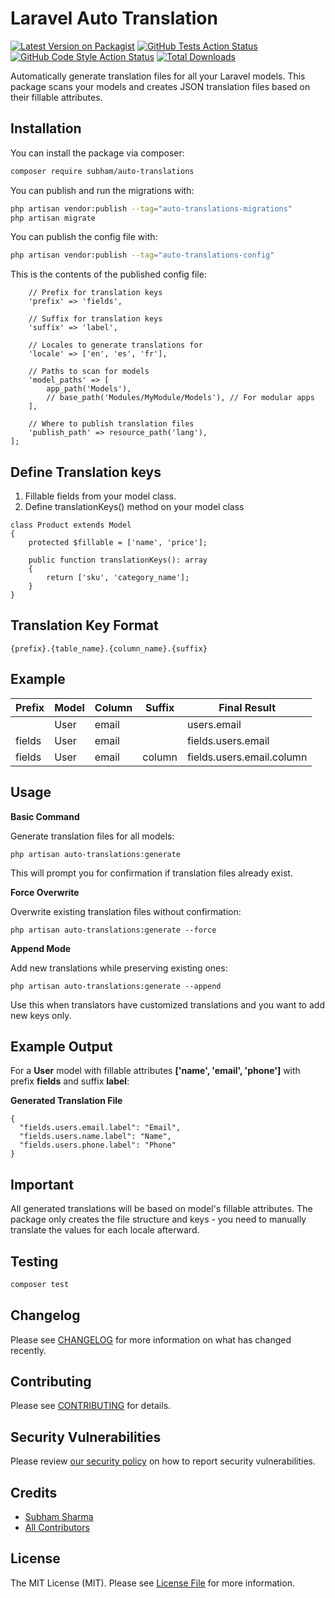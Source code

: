 # Laravel Auto Translation

[![Latest Version on Packagist](https://img.shields.io/packagist/v/subham/auto-translations.svg?style=flat-square)](https://packagist.org/packages/subham/auto-translations)
[![GitHub Tests Action Status](https://img.shields.io/github/actions/workflow/status/subhamsharmaa/auto-translations/run-tests.yml?branch=main&label=tests&style=flat-square)](https://github.com/subhamsharmaa/auto-translations/actions?query=workflow%3Arun-tests+branch%3Amain)
[![GitHub Code Style Action Status](https://img.shields.io/github/actions/workflow/status/subham/auto-translations/fix-php-code-style-issues.yml?branch=main&label=code%20style&style=flat-square)](https://github.com/subhamsharmaa/auto-translations/actions?query=workflow%3A"Fix+PHP+code+style+issues"+branch%3Amain)
[![Total Downloads](https://img.shields.io/packagist/dt/subham/auto-translations.svg?style=flat-square)](https://packagist.org/packages/subham/auto-translations)

Automatically generate translation files for all your Laravel models. This package scans your models and creates JSON translation files based on their fillable attributes.

## Installation

You can install the package via composer:

```bash
composer require subham/auto-translations
```

You can publish and run the migrations with:

```bash
php artisan vendor:publish --tag="auto-translations-migrations"
php artisan migrate
```

You can publish the config file with:

```bash
php artisan vendor:publish --tag="auto-translations-config"
```

This is the contents of the published config file:

```return [
    // Prefix for translation keys
    'prefix' => 'fields',
    
    // Suffix for translation keys
    'suffix' => 'label',
    
    // Locales to generate translations for
    'locale' => ['en', 'es', 'fr'],
    
    // Paths to scan for models
    'model_paths' => [
        app_path('Models'),
        // base_path('Modules/MyModule/Models'), // For modular apps
    ],
    
    // Where to publish translation files
    'publish_path' => resource_path('lang'),
];
```
## Define Translation keys
1. Fillable fields from your model class.
2. Define translationKeys() method on your model class
```
class Product extends Model
{
    protected $fillable = ['name', 'price'];

    public function translationKeys(): array
    {
        return ['sku', 'category_name'];
    }
}

```

## Translation Key Format
```{prefix}.{table_name}.{column_name}.{suffix}```

## Example
| Prefix  |  Model  | Column  |Suffix|Final Result|
|---------|---------|---------|------|------------|
|         |  User   | email   |      | users.email|
| fields  |  User   | email   |      | fields.users.email|
|fields   |  User   |email    |column| fields.users.email.column|
## Usage
**Basic Command**

Generate translation files for all models:

```
php artisan auto-translations:generate
```
This will prompt you for confirmation if translation files already exist.

**Force Overwrite**

Overwrite existing translation files without confirmation:
```
php artisan auto-translations:generate --force
```

**Append Mode**

Add new translations while preserving existing ones:
```
php artisan auto-translations:generate --append
```
Use this when translators have customized translations and you want to add new keys only.

## Example Output
For a **User** model with fillable attributes **['name', 'email', 'phone']** with prefix **fields** and suffix **label**:

**Generated Translation File**
```
{
  "fields.users.email.label": "Email",
  "fields.users.name.label": "Name",
  "fields.users.phone.label": "Phone"
}
```
## Important
All generated translations will be based on model's fillable attributes.
The package only creates the file structure and keys - you need to manually translate the values for each locale afterward.

## Testing

```bash
composer test
```

## Changelog

Please see [CHANGELOG](CHANGELOG.md) for more information on what has changed recently.

## Contributing

Please see [CONTRIBUTING](CONTRIBUTING.md) for details.

## Security Vulnerabilities

Please review [our security policy](../../security/policy) on how to report security vulnerabilities.

## Credits

- [Subham Sharma](https://github.com/subhamsharmaa)
- [All Contributors](../../contributors)

## License

The MIT License (MIT). Please see [License File](LICENSE.md) for more information.
